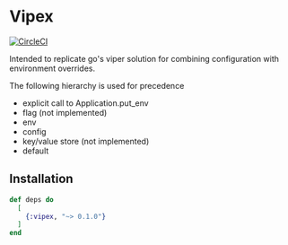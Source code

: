 # Vipex
[![CircleCI](https://circleci.com/gh/crispmark/vipex.svg?style=svg&circle-token=5471592aa87d6dc0d8cc34a650b1021a7c626328)](https://circleci.com/gh/crispmark/vipex)

Intended to replicate go's viper solution for combining configuration with environment overrides.

The following hierarchy is used for precedence
- explicit call to Application.put_env
- flag (not implemented)
- env
- config
- key/value store (not implemented)
- default

## Installation

```elixir
def deps do
  [
    {:vipex, "~> 0.1.0"}
  ]
end
```

